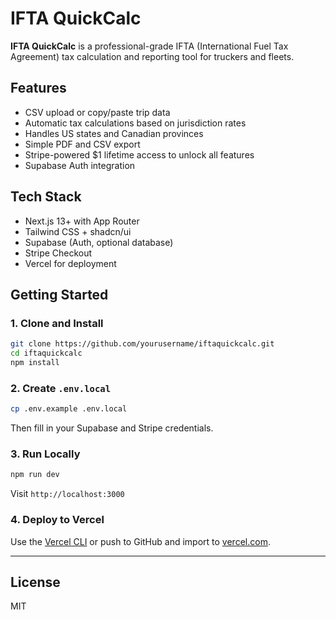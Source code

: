 # IFTA QuickCalc

**IFTA QuickCalc** is a professional-grade IFTA (International Fuel Tax Agreement) tax calculation and reporting tool for truckers and fleets.

## Features

- CSV upload or copy/paste trip data
- Automatic tax calculations based on jurisdiction rates
- Handles US states and Canadian provinces
- Simple PDF and CSV export
- Stripe-powered $1 lifetime access to unlock all features
- Supabase Auth integration

## Tech Stack

- Next.js 13+ with App Router
- Tailwind CSS + shadcn/ui
- Supabase (Auth, optional database)
- Stripe Checkout
- Vercel for deployment

## Getting Started

### 1. Clone and Install

```bash
git clone https://github.com/yourusername/iftaquickcalc.git
cd iftaquickcalc
npm install
```

### 2. Create `.env.local`

```bash
cp .env.example .env.local
```

Then fill in your Supabase and Stripe credentials.

### 3. Run Locally

```bash
npm run dev
```

Visit `http://localhost:3000`

### 4. Deploy to Vercel

Use the [Vercel CLI](https://vercel.com/docs/cli) or push to GitHub and import to [vercel.com](https://vercel.com).

---

## License

MIT
